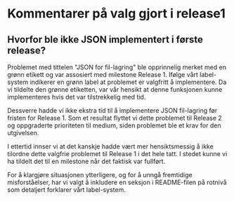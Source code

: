# Kommentarer på valg gjort i release1

## Hvorfor ble ikke JSON implementert i første release?
Problemet med tittelen "JSON for fil-lagring" ble opprinnelig merket med en grønn etikett og var assosiert med milestone Release 1.
Ifølge vårt label-system indikerer en grønn label at problemet er valgfritt å implementere. 
Da vi tildelte den grønne etiketten, var vår hensikt at denne funksjonen kunne implementeres hvis det var tilstrekkelig med tid.

Dessverre hadde vi ikke ekstra tid til å implementere JSON fil-lagring før fristen for Release 1.
Som et resultat flyttet vi dette problemet til Release 2 og oppgraderte prioriteten til medium, siden problemet ble et krav for den utgivelsen.

I ettertid innser vi at det kanskje hadde vært mer hensiktsmessig å ikke tilordne dette valgfrie problemet til Release 1 i det hele tatt.
I stedet kunne vi ha tildelt det til en milestone når det faktisk var fullført.

For å klargjøre situasjonen ytterligere, og for å unngå fremtidige misforståelser, har vi valgt å inkludere en seksjon i README-filen på rotnivå som detaljert forklarer vårt label-system.